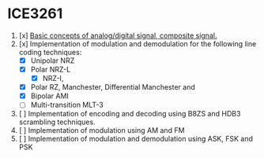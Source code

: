 # ICE3261

1. [x] [Basic concepts of analog/digital signal, composite signal.](https://youtu.be/rHzQkFgt4Lo)
2. [x] Implementation of modulation and demodulation for the following line coding techniques:
    - [x] Unipolar NRZ 
    - [x] Polar NRZ-L 
        - [x] NRZ-I, 
    - [x] Polar RZ, Manchester, Differential Manchester and 
    - [x] Bipolar AMI 
    - [ ] Multi-transition MLT-3 
3. [ ] Implementation of encoding and decoding using B8ZS and HDB3 scrambling techniques. 
4. [ ] Implementation of modulation using AM and FM 
5. [ ] Implementation of modulation and demodulation using ASK, FSK and PSK
